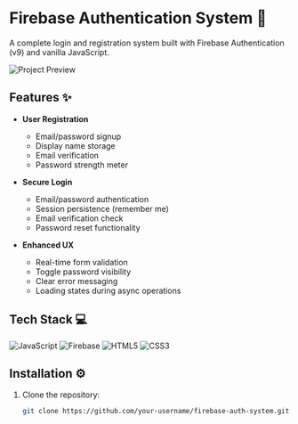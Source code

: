 # Firebase Authentication System 🔐

A complete login and registration system built with Firebase Authentication (v9) and vanilla JavaScript.

![Project Preview](https://example.com/path-to-your-project-screenshot.png) <!-- Add a screenshot if available -->

## Features ✨

- **User Registration**
  - Email/password signup
  - Display name storage
  - Email verification
  - Password strength meter

- **Secure Login**
  - Email/password authentication
  - Session persistence (remember me)
  - Email verification check
  - Password reset functionality

- **Enhanced UX**
  - Real-time form validation
  - Toggle password visibility
  - Clear error messaging
  - Loading states during async operations

## Tech Stack 💻

![JavaScript](https://img.shields.io/badge/JavaScript-ES6+-F7DF1E?logo=javascript)
![Firebase](https://img.shields.io/badge/Firebase-9.6.0-FFCA28?logo=firebase)
![HTML5](https://img.shields.io/badge/HTML5-E34F26?logo=html5)
![CSS3](https://img.shields.io/badge/CSS3-1572B6?logo=css3)

## Installation ⚙️

1. Clone the repository:
   ```bash
   git clone https://github.com/your-username/firebase-auth-system.git
